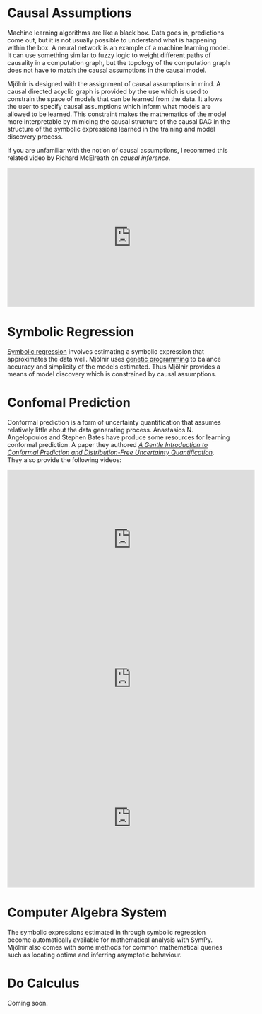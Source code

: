 
# Causal Assumptions

Machine learning algorithms are like a black box. Data goes in, predictions come out, but it is not usually possible to understand what is happening within the box. A neural network is an example of a machine learning model. It can use something similar to fuzzy logic to weight different paths of causality in a computation graph, but the topology of the computation graph does not have to match the causal assumptions in the causal model.

Mjölnir is designed with the assignment of causal assumptions in mind. A causal directed acyclic graph is provided by the use which is used to constrain the space of models that can be learned from the data. It allows the user to specify causal assumptions which inform what models are allowed to be learned. This constraint makes the mathematics of the model more interpretable by mimicing the causal structure of the causal DAG in the structure of the symbolic expressions learned in the training and model discovery process.

If you are unfamiliar with the notion of causal assumptions, I recommed this related video by Richard McElreath on *causal inference*.

<iframe width="560" height="315" src="https://www.youtube.com/embed/KNPYUVmY3NM?si=K8-BAOA-Sb6SeKu8" title="YouTube video player" frameborder="0" allow="accelerometer; autoplay; clipboard-write; encrypted-media; gyroscope; picture-in-picture; web-share" allowfullscreen></iframe>


# Symbolic Regression

[Symbolic regression](https://en.wikipedia.org/wiki/Symbolic_regression) involves estimating a symbolic expression that approximates the data well. Mjölnir uses [genetic programming](https://en.wikipedia.org/wiki/Genetic_programming) to balance accuracy and simplicity of the models estimated. Thus Mjölnir provides a means of model discovery which is constrained by causal assumptions.

# Confomal Prediction

Conformal prediction is a form of uncertainty quantification that assumes relatively little about the data generating process. Anastasios N. Angelopoulos and Stephen Bates have produce some resources for learning conformal prediction. A paper they authored [*A Gentle Introduction to Conformal Prediction and Distribution-Free Uncertainty Quantification*](https://arxiv.org/abs/2107.07511). They also provide the following videos:

<iframe width="560" height="315" src="https://www.youtube.com/embed/nql000Lu_iE?si=iWCiWH3XG1asGhiZ" title="YouTube video player" frameborder="0" allow="accelerometer; autoplay; clipboard-write; encrypted-media; gyroscope; picture-in-picture; web-share" allowfullscreen></iframe>

<iframe width="560" height="315" src="https://www.youtube.com/embed/TRx4a2u-j7M?si=pgyI02bltC_vqtlN" title="YouTube video player" frameborder="0" allow="accelerometer; autoplay; clipboard-write; encrypted-media; gyroscope; picture-in-picture; web-share" allowfullscreen></iframe>

<iframe width="560" height="315" src="https://www.youtube.com/embed/37HKrmA5gJE?si=-xeRsOQEhDtTcbKJ" title="YouTube video player" frameborder="0" allow="accelerometer; autoplay; clipboard-write; encrypted-media; gyroscope; picture-in-picture; web-share" allowfullscreen></iframe>

# Computer Algebra System

The symbolic expressions estimated in through symbolic regression become automatically available for mathematical analysis with SymPy. Mjölnir also comes with some methods for common mathematical queries such as locating optima and inferring asymptotic behaviour.

# Do Calculus

Coming soon.
